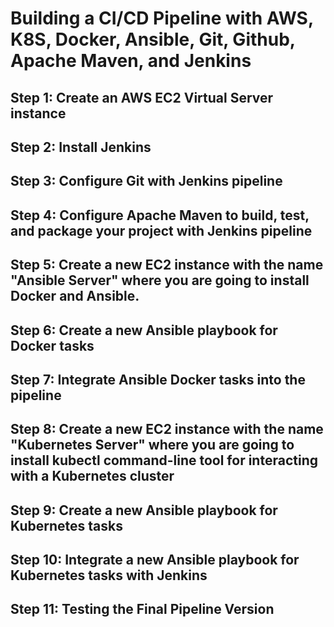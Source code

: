 # Building a CI/CD Pipeline with AWS, K8S, Docker, Ansible, Git, Github, Apache Maven, and Jenkins

## Step 1: Create an AWS EC2 Virtual Server instance

## Step 2: Install Jenkins

## Step 3: Configure Git with Jenkins pipeline

## Step 4: Configure Apache Maven to build, test, and package your project with Jenkins pipeline

## Step 5: Create a new EC2 instance with the name "Ansible Server" where you are going to install Docker and Ansible.

## Step 6: Create a new Ansible playbook for Docker tasks

## Step 7: Integrate Ansible Docker tasks into the pipeline

## Step 8: Create a new EC2 instance with the name "Kubernetes Server" where you are going to install kubectl command-line tool for interacting with a Kubernetes cluster

## Step 9: Create a new Ansible playbook for Kubernetes tasks

## Step 10: Integrate a new Ansible playbook for Kubernetes tasks with Jenkins

## Step 11: Testing the Final Pipeline Version